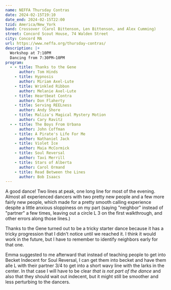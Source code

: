 ```yaml
---
name: NEFFA Thursday Contras
date: 2024-02-15T19:10
date_end: 2024-02-15T22:00
tzid: America/New_York
band: Crossover (Carol Bittenson, Len Bittenson, and Alex Cumming)
street: Concord Scout House, 74 Walden Street
city: Concord MA
url: https://www.neffa.org/thursday-contras/
description: |+
  Workshop at 7:10PM  
  Dancing from 7:30PM–10PM
program:
  - - title: Thanks to the Gene
      author: Tom Hinds
    - title: Hypnosis
      author: Miriam Axel-Lute
    - title: Wrinkled Ribbon
      author: Melanie Axel-Lute
    - title: Heartbeat Contra
      author: Don Flaherty
    - title: Serving REELness
      author: Andy Shore
    - title: Maliza's Magical Mystery Motion
      author: Cary Ravitz
  - - title: The Boys From Urbana
      author: John Coffman
    - title: A Pirate's Life For Me
      author: Nathaniel Jack
    - title: Violet Ice
      author: Maia McCormick
    - title: Soul Reversal
      author: Tavi Merrill
    - title: Stars of Alberta
      author: Carol Ormand
    - title: Read Between the Lines
      author: Bob Isaacs
---
```


A good dance! Two lines at peak, one long line for most of the evening. Almost all experienced dancers with two pretty new people and a few more fairly new people, which made for a pretty smooth calling experience despite a little anxious sloppiness on my part (saying "neighbor" instead of "partner" a few times, leaving out a circle L 3 on the first walkthrough, and other errors along those lines.)

Thanks to the Gene turned out to be a tricky starter dance because it has a tricky progression that I didn't notice until we reached it. I think it would work in the future, but I have to remember to identify neighbors early for that one.

Emma suggested to me afterward that instead of teaching people to get into Becket Indecent for Soul Reversal, I can get them into becket and have them alle L with their partner 3/4 to get into a short wavy line with the larks in the center. In that case I will have to be clear *that is not part of the dance* and also that they should wait out indecent, but it might still be smoother and less perturbing to the dancers.

